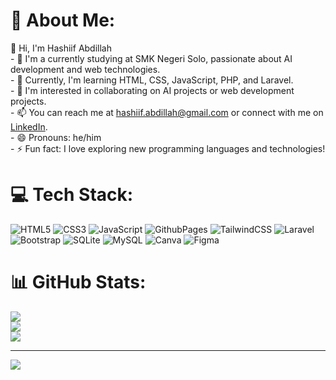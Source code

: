 # 💫 About Me:
👋 Hi, I'm Hashiif Abdillah<br>- 👀 I'm a currently studying at SMK Negeri Solo, passionate about AI development and web technologies.<br>- 🌱 Currently, I'm learning HTML, CSS, JavaScript, PHP, and Laravel.<br>- 💞️ I'm interested in collaborating on AI projects or web development projects.<br>- 📫 You can reach me at hashiif.abdillah@gmail.com or connect with me on [LinkedIn](https://www.linkedin.com/in/hashiif-abdillah-665373297/).<br>- 😄 Pronouns: he/him<br>- ⚡ Fun fact: I love exploring new programming languages and technologies!


# 💻 Tech Stack:
![HTML5](https://img.shields.io/badge/html5-%23E34F26.svg?style=flat&logo=html5&logoColor=white) ![CSS3](https://img.shields.io/badge/css3-%231572B6.svg?style=flat&logo=css3&logoColor=white) ![JavaScript](https://img.shields.io/badge/javascript-%23323330.svg?style=flat&logo=javascript&logoColor=%23F7DF1E) ![GithubPages](https://img.shields.io/badge/github%20pages-121013?style=flat&logo=github&logoColor=white) ![TailwindCSS](https://img.shields.io/badge/tailwindcss-%2338B2AC.svg?style=flat&logo=tailwind-css&logoColor=white) ![Laravel](https://img.shields.io/badge/laravel-%23FF2D20.svg?style=flat&logo=laravel&logoColor=white) ![Bootstrap](https://img.shields.io/badge/bootstrap-%238511FA.svg?style=flat&logo=bootstrap&logoColor=white) ![SQLite](https://img.shields.io/badge/sqlite-%2307405e.svg?style=flat&logo=sqlite&logoColor=white) ![MySQL](https://img.shields.io/badge/mysql-%2300000f.svg?style=flat&logo=mysql&logoColor=white) ![Canva](https://img.shields.io/badge/Canva-%2300C4CC.svg?style=flat&logo=Canva&logoColor=white) ![Figma](https://img.shields.io/badge/figma-%23F24E1E.svg?style=flat&logo=figma&logoColor=white)
# 📊 GitHub Stats:
![](https://github-readme-stats.vercel.app/api?username=hashiifab&theme=dark&hide_border=true&include_all_commits=false&count_private=false)<br/>
![](https://github-readme-streak-stats.herokuapp.com/?user=hashiifab&theme=dark&hide_border=true)<br/>
![](https://github-readme-stats.vercel.app/api/top-langs/?username=hashiifab&theme=dark&hide_border=true&include_all_commits=false&count_private=false&layout=compact)

---
[![](https://visitcount.itsvg.in/api?id=hashiifab&icon=0&color=0)](https://visitcount.itsvg.in)

<!-- Proudly created with GPRM ( https://gprm.itsvg.in ) -->


<!---
hashiifab/hashiifab is a ✨ special ✨ repository because its `README.md` (this file) appears on your GitHub profile.
You can click the Preview link to take a look at your changes.
--->
